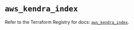 # `aws_kendra_index`

Refer to the Terraform Registry for docs: [`aws_kendra_index`](https://registry.terraform.io/providers/hashicorp/aws/6.3.0/docs/resources/kendra_index).
